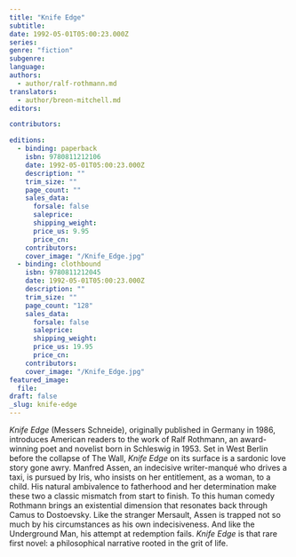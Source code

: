 ```yaml
---
title: "Knife Edge"
subtitle:
date: 1992-05-01T05:00:23.000Z
series:
genre: "fiction"
subgenre:
language:
authors:
  - author/ralf-rothmann.md
translators:
  - author/breon-mitchell.md
editors:

contributors:

editions:
  - binding: paperback
    isbn: 9780811212106
    date: 1992-05-01T05:00:23.000Z
    description: ""
    trim_size: ""
    page_count: ""
    sales_data:
      forsale: false
      saleprice:
      shipping_weight:
      price_us: 9.95
      price_cn:
    contributors:
    cover_image: "/Knife_Edge.jpg"
  - binding: clothbound
    isbn: 9780811212045
    date: 1992-05-01T05:00:23.000Z
    description: ""
    trim_size: ""
    page_count: "128"
    sales_data:
      forsale: false
      saleprice:
      shipping_weight:
      price_us: 19.95
      price_cn:
    contributors:
    cover_image: "/Knife_Edge.jpg"
featured_image:
  file:
draft: false
_slug: knife-edge
---
```


_Knife Edge_ (Messers Schneide), originally published in Germany in 1986, introduces American readers to the work of Ralf Rothmann, an award-winning poet and novelist born in Schleswig in 1953. Set in West Berlin before the collapse of The Wall, _Knife Edge_ on its surface is a sardonic love story gone awry. Manfred Assen, an indecisive writer-manqué who drives a taxi, is pursued by Iris, who insists on her entitlement, as a woman, to a child. His natural ambivalence to fatherhood and her determination make these two a classic mismatch from start to finish. To this human comedy Rothmann brings an existential dimension that resonates back through Camus to Dostoevsky. Like the stranger Mersault, Assen is trapped not so much by his circumstances as his own indecisiveness. And like the Underground Man, his attempt at redemption fails. _Knife Edge_ is that rare first novel: a philosophical narrative rooted in the grit of life.

